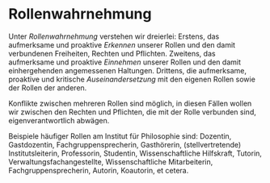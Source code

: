 # Rollenwahrnehmung
Unter *Rollenwahrnehmung* verstehen wir dreierlei:
Erstens, das aufmerksame und proaktive *Erkennen* unserer Rollen und den damit verbundenen Freiheiten, Rechten und Pflichten.
Zweitens, das aufmerksame und proaktive *Einnehmen* unserer Rollen und den damit einhergehenden angemessenen Haltungen.
Drittens, die aufmerksame, proaktive und kritische *Auseinandersetzung* mit den eigenen Rollen sowie der Rollen der anderen.

Konflikte zwischen mehreren Rollen sind möglich, in diesen Fällen wollen wir zwischen den Rechten und Pflichten, die mit der Rolle verbunden sind, eigenverantwortlich abwägen.

Beispiele häufiger Rollen am Institut für Philosophie sind:
Dozentin, Gastdozentin, Fachgruppensprecherin, Gasthörerin, (stellvertretende) Institutsleiterin, Professorin, Studentin, Wissenschaftliche Hilfskraft, Tutorin, Verwaltungsfachangestellte, Wissenschaftliche Mitarbeiterin, Fachgruppensprecherin, Autorin, Koautorin, et cetera.
